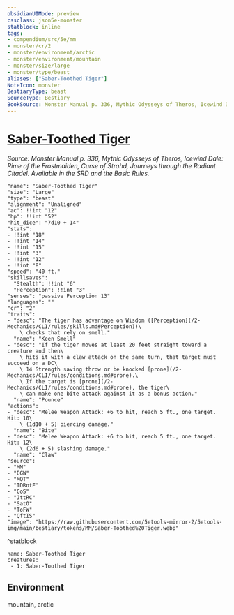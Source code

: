 ```yaml
---
obsidianUIMode: preview
cssclass: json5e-monster
statblock: inline
tags:
- compendium/src/5e/mm
- monster/cr/2
- monster/environment/arctic
- monster/environment/mountain
- monster/size/large
- monster/type/beast
aliases: ["Saber-Toothed Tiger"]
NoteIcon: monster
BestiaryType: beast
SourceType: Bestiary
BookSource: Monster Manual p. 336, Mythic Odysseys of Theros, Icewind Dale: Rime of the Frostmaiden, Curse of Strahd, Journeys through the Radiant Citadel. Available in the SRD and the Basic Rules.
---
```

# [Saber-Toothed Tiger](2-Mechanics\CLI\bestiary\beast/saber-toothed-tiger.md)
*Source: Monster Manual p. 336, Mythic Odysseys of Theros, Icewind Dale: Rime of the Frostmaiden, Curse of Strahd, Journeys through the Radiant Citadel. Available in the SRD and the Basic Rules.*  

```statblock
"name": "Saber-Toothed Tiger"
"size": "Large"
"type": "beast"
"alignment": "Unaligned"
"ac": !!int "12"
"hp": !!int "52"
"hit_dice": "7d10 + 14"
"stats":
- !!int "18"
- !!int "14"
- !!int "15"
- !!int "3"
- !!int "12"
- !!int "8"
"speed": "40 ft."
"skillsaves":
  "Stealth": !!int "6"
  "Perception": !!int "3"
"senses": "passive Perception 13"
"languages": ""
"cr": "2"
"traits":
- "desc": "The tiger has advantage on Wisdom ([Perception](/2-Mechanics/CLI/rules/skills.md#Perception))\
    \ checks that rely on smell."
  "name": "Keen Smell"
- "desc": "If the tiger moves at least 20 feet straight toward a creature and then\
    \ hits it with a claw attack on the same turn, that target must succeed on a DC\
    \ 14 Strength saving throw or be knocked [prone](/2-Mechanics/CLI/rules/conditions.md#prone).\
    \ If the target is [prone](/2-Mechanics/CLI/rules/conditions.md#prone), the tiger\
    \ can make one bite attack against it as a bonus action."
  "name": "Pounce"
"actions":
- "desc": "Melee Weapon Attack: +6 to hit, reach 5 ft., one target. Hit: 10\
    \ (1d10 + 5) piercing damage."
  "name": "Bite"
- "desc": "Melee Weapon Attack: +6 to hit, reach 5 ft., one target. Hit: 12\
    \ (2d6 + 5) slashing damage."
  "name": "Claw"
"source":
- "MM"
- "EGW"
- "MOT"
- "IDRotF"
- "CoS"
- "JttRC"
- "SatO"
- "ToFW"
- "QftIS"
"image": "https://raw.githubusercontent.com/5etools-mirror-2/5etools-img/main/bestiary/tokens/MM/Saber-Toothed%20Tiger.webp"
```
^statblock

```encounter-table
name: Saber-Toothed Tiger
creatures:
 - 1: Saber-Toothed Tiger
```

## Environment

mountain, arctic
